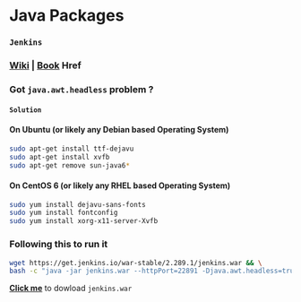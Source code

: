 # Java Packages

### `Jenkins`

### [Wiki](https://wiki.jenkins.io)&nbsp;|&nbsp;[Book](https://www.jenkins.io/doc/book) Href

### **Got `java.awt.headless` problem ?**

#### `Solution`

#### On Ubuntu (or likely any Debian based Operating System)

```bash
sudo apt-get install ttf-dejavu
sudo apt-get install xvfb
sudo apt-get remove sun-java6*
```

#### On CentOS 6 (or likely any RHEL based Operating System)

```bash
sudo yum install dejavu-sans-fonts
sudo yum install fontconfig
sudo yum install xorg-x11-server-Xvfb
```

### Following this to run it

```bash
wget https://get.jenkins.io/war-stable/2.289.1/jenkins.war && \
bash -c "java -jar jenkins.war --httpPort=22891 -Djava.awt.headless=true > jenkins_2.289.1.log 2>&1 &"
```

**[Click me](https://get.jenkins.io/war-stable/2.289.1/jenkins.war)** to dowload
`jenkins.war`
